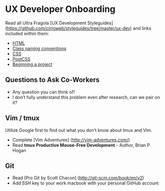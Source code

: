 # UX Developer Onboarding

Read all Ultra Fragola
[UX Development Styleguides]
(https://github.com/cirroweb/styleguides/tree/master/ux-dev)
and links included within them:

* [HTML](https://github.com/cirroweb/styleguides/blob/master/ux-dev/html.md)
* [Class naming conventions](https://github.com/cirroweb/styleguides/blob/master/ux-dev/class-naming-conventions.md)
* [CSS](https://github.com/cirroweb/styleguides/blob/master/ux-dev/css.md)
* [PostCSS](https://github.com/cirroweb/styleguides/blob/master/ux-dev/postcss.md)
* [Beginning a project](https://github.com/cirroweb/styleguides/blob/master/ux-dev/beginning-a-project.md)

## Questions to Ask Co-Workers

* Any question you can think of!
* I don’t fully understand this problem even after research, can we pair on it?

## Vim / tmux

Utilize Google first to find out what you don’t know about tmux and Vim.
* Complete
  [Vim Adventures]
  (http://vim-adventures.com/)
* Read __tmux Productive Mouse-Free Development__ - Author, Brian P. Hogan

## Git

* Read
  [Pro Git by Scott Chacon]
  (http://git-scm.com/book/en/v2)
* Add SSH key to your work macbook with your personal GitHub account
